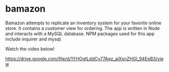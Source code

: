 # bamazon

Bamazon attempts to replicate an inventory system for your favorite online store. It contains a customer view for ordering.  The app is written in Node and interacts with a MySQL database. NPM packages used for this app include inquirer and mysql.

Watch the video below!

https://drive.google.com/file/d/1YHOgtLddCy77Aqz_aiXsnZHGI_94EeB3/view

